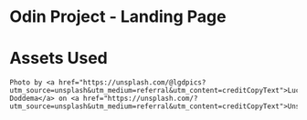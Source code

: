 # Odin Project - Landing Page

# Assets Used

    Photo by <a href="https://unsplash.com/@lgdpics?utm_source=unsplash&utm_medium=referral&utm_content=creditCopyText">Lucas Doddema</a> on <a href="https://unsplash.com/?utm_source=unsplash&utm_medium=referral&utm_content=creditCopyText">Unsplash</a>
  